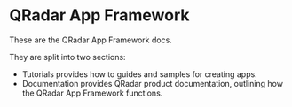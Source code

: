 # QRadar App Framework

These are the QRadar App Framework docs.

They are split into two sections:

- Tutorials provides how to guides and samples for creating apps.
- Documentation provides QRadar product documentation, outlining how the QRadar App Framework functions.
